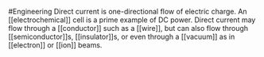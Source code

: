 #Engineering 
Direct current is one-directional flow of electric charge. An [[electrochemical]] cell is a prime example of DC power. Direct current may flow through a [[conductor]] such as a [[wire]], but can also flow through [[semiconductor]]s, [[insulator]]s, or even through a [[vacuum]] as in [[electron]] or [[ion]] beams.